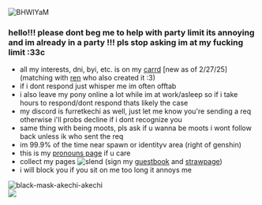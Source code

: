 
![BHWIYaM](https://github.com/furretkechi/furretkechi/assets/157264853/05de1c15-33bb-48aa-92fd-f3bea658542b)

### hello!!! please dont beg me to help with party limit its annoying and im already in a party !!! pls stop asking im at my fucking limit :33c<br>
- all my interests, dni, byi, etc. is on my [carrd](https://fl0uringwithy0u.carrd.co) [new as of 2/27/25] (matching with [ren](https://github.com/pomefiore) who also created it :3)<br>
- if i dont respond just whisper me im often offtab<br>
- i also leave my pony online a lot while im at work/asleep so if i take hours to respond/dont respond thats likely the case<br>
- my discord is furretkechi as well, just let me know you're sending a req otherwise i'll probs decline if i dont recognize you <br>
- same thing with being moots, pls ask if u wanna be moots i wont follow back unless ik who sent the req <br>
- im 99.9% of the time near spawn or identityv area (right of genshin) <br>
- this is my [pronouns page](https://en.pronouns.page/@furretkechi) if u care<br>
- collect my pages ![slend](https://github.com/furretkechi/furretkechi/assets/157264853/c57f5e20-73cd-4b20-8fc8-08858a5c402e) (sign my [guestbook](https://furretkechi.123guestbook.com) and [strawpage](https://furretkechi.straw.page))<br>
- i will block you if you sit on me too long it annoys me<br>

![black-mask-akechi-akechi](https://github.com/furretkechi/furretkechi/assets/157264853/a7530190-0b1d-4070-b97a-f082b306dd76)<br>![](https://komarev.com/ghpvc/?username=furretkechi&color=red)
